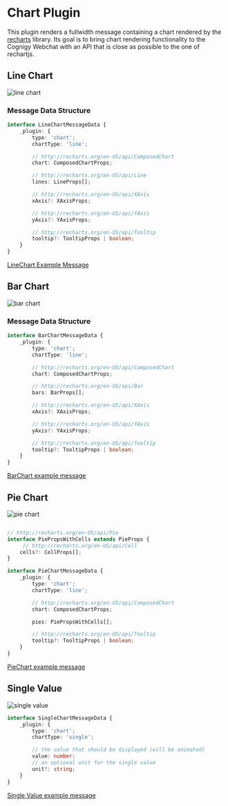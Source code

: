 # Chart Plugin
This plugin renders a fullwidth message containing a chart rendered by the [recharts](http://recharts.org) library.
Its goal is to bring chart rendering functionality to the Cognigy Webchat with an API that is close as possible to the one of rechartjs.

## Line Chart 
![line chart](./docs/LineChart.png)
### Message Data Structure
```typescript
interface LineChartMessageData {
    _plugin: {
        type: 'chart';
        chartType: 'line';

        // http://recharts.org/en-US/api/ComposedChart
        chart: ComposedChartProps;

        // http://recharts.org/en-US/api/Line
        lines: LineProps[];

        // http://recharts.org/en-US/api/XAxis
        xAxis?: XAxisProps;

        // http://recharts.org/en-US/api/YAxis
        yAxis?: YAxisProps;

        // http://recharts.org/en-US/api/Tooltip
        tooltip?: TooltipProps | boolean;
    }
}
```
[LineChart Example Message](./docs/LineChart.message.json)

## Bar Chart
![bar chart](./docs/BarChart.png)
### Message Data Structure
```typescript
interface BarChartMessageData {
    _plugin: {
        type: 'chart';
        chartType: 'line';

        // http://recharts.org/en-US/api/ComposedChart
        chart: ComposedChartProps;

        // http://recharts.org/en-US/api/Bar
        bars: BarProps[];

        // http://recharts.org/en-US/api/XAxis
        xAxis?: XAxisProps;

        // http://recharts.org/en-US/api/YAxis
        yAxis?: YAxisProps;

        // http://recharts.org/en-US/api/Tooltip
        tooltip?: TooltipProps | boolean;
    }
}
```
[BarChart example message](./docs/BarChart.message.json)

## Pie Chart
![pie chart](./docs/PieChart.png)
```typescript

// http://recharts.org/en-US/api/Pie
interface PiePropsWithCells extends PieProps {
     // http://recharts.org/en-US/api/Cell
    cells?: CellProps[];
}

interface PieChartMessageData {
    _plugin: {
        type: 'chart';
        chartType: 'line';

        // http://recharts.org/en-US/api/ComposedChart
        chart: ComposedChartProps;

        pies: PiePropsWithCells[];

        // http://recharts.org/en-US/api/Tooltip
        tooltip?: TooltipProps | boolean;
    }
}
```
[PieChart example message](./docs/PieChart.message.json)

## Single Value
![single value](./docs/Single.png)
```typescript
interface SingleChartMessageData {
    _plugin: {
        type: 'chart';
        chartType: 'single';

        // the value that should be displayed (will be animated)
        value: number;
        // an optional unit for the single value
        unit?: string;
    }
}
```
[Single Value example message](./docs/Single.message.json)
